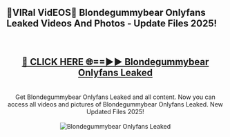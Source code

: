 <h2>🔴VIRal VidEOS🔴 Blondegummybear Onlyfans Leaked Videos And Photos - Update Files 2025!</h2>
<br>
<div align="center">
<h2><a href="https://virallinks.top/odZfE0" rel="nofollow">🔴 CLICK HERE 🌐==►► Blondegummybear Onlyfans Leaked</a></h2>
<br>
Get Blondegummybear Onlyfans Leaked and all content. Now you can access all videos and pictures of Blondegummybear Onlyfans Leaked. New Updated Files 2025!
<br>
<br>
<a href="https://virallinks.top/odZfE0" rel="nofollow" data-target="animated-image.originalLink"><img src="https://i.imgur.com/dJHk4Zq.gif)" alt="Blondegummybear Onlyfans Leaked" style="max-width: 100%; display: inline-block;" data-target="animated-image.originalImage"></a>
</div>
<br>
